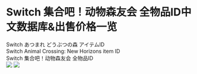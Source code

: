 # Switch 集合吧！动物森友会 全物品ID中文数据库&出售价格一览
Switch あつまれ どうぶつの森 アイテムID<br>
Switch Animal Crossing: New Horizons item ID<br>
Switch 集合吧！动物森友会 全物品ID<br>
<img src="https://www.nintendo.co.jp/top/img/switch_mori_200131_l.jpg">
<img src="https://i.imgur.com/iXLxgfB.png">

